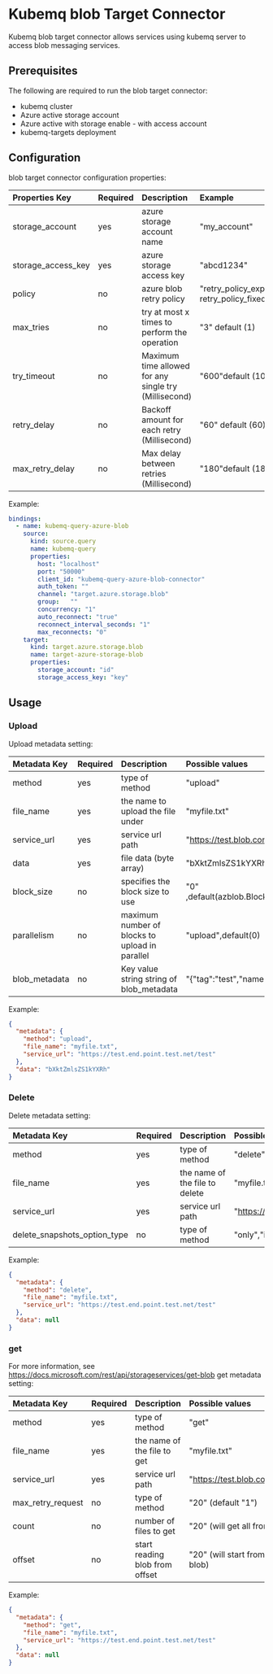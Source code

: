 # Kubemq blob Target Connector

Kubemq blob target connector allows services using kubemq server to access blob messaging services.

## Prerequisites
The following are required to run the blob target connector:

- kubemq cluster
- Azure active storage account
- Azure active with storage enable - with access account
- kubemq-targets deployment


## Configuration

blob target connector configuration properties:

| Properties Key                  | Required | Description                                          | Example                                                                |
|:--------------------------------|:---------|:-----------------------------------------------------|:-----------------------------------------------------------------------|
| storage_account                 | yes     | azure storage account name                            | "my_account"                                                              |
| storage_access_key              | yes     | azure storage access key                              | "abcd1234"                                                                |
| policy                          | no      | azure blob retry policy                               | "retry_policy_exponential",retry_policy_fixed(default retry_policy_fixed) |
| max_tries                       | no      | try at most x times to perform the operation          | "3" default (1)                                                           |
| try_timeout                     | no      | Maximum time allowed for any single try (Millisecond) | "600"default (1000)                                                       |
| retry_delay                     | no      | Backoff amount for each retry (Millisecond)           | "60" default (60)                                                         |
| max_retry_delay                 | no      | Max delay between retries (Millisecond)               | "180"default (180                                                         |
 

Example:

```yaml
bindings:
  - name: kubemq-query-azure-blob
    source:
      kind: source.query
      name: kubemq-query
      properties:
        host: "localhost"
        port: "50000"
        client_id: "kubemq-query-azure-blob-connector"
        auth_token: ""
        channel: "target.azure.storage.blob"
        group:   ""
        concurrency: "1"
        auto_reconnect: "true"
        reconnect_interval_seconds: "1"
        max_reconnects: "0"
    target:
      kind: target.azure.storage.blob
      name: target-azure-storage-blob
      properties:
        storage_account: "id"
        storage_access_key: "key"
```

## Usage

### Upload

Upload metadata setting:

| Metadata Key      | Required | Description                                    | Possible values                                  |
|:------------------|:---------|:-----------------------------------------------|:-------------------------------------------------|
| method            | yes      | type of method                                 | "upload"                                         |
| file_name         | yes      | the name to upload the file under              | "myfile.txt"                                     |
| service_url       | yes      | service url path                               | "https://test.blob.core.windows.net/test"        |
| data              | yes      | file data (byte array)                         | "bXktZmlsZS1kYXRh"                               |
| block_size        | no       | specifies the block size to use                | "0" ,default(azblob.BlockBlobMaxStageBlockBytes) |
| parallelism       | no       | maximum number of blocks to upload in parallel | "upload",default(0)                              |
| blob_metadata     | no       | Key value string string of blob_metadata       | "{"tag":"test","name":"myname"}"                              |


Example:

```json
{
  "metadata": {
    "method": "upload",
    "file_name": "myfile.txt",
    "service_url": "https://test.end.point.test.net/test"
  },
  "data": "bXktZmlsZS1kYXRh"
}
```

### Delete

Delete metadata setting:

| Metadata Key                   | Required | Description                             | Possible values                            |
|:-------------------------------|:---------|:----------------------------------------|:-------------------------------------------|
| method                         | yes      | type of method                          | "delete"                                  |
| file_name                      | yes      | the name of the file to delete          | "myfile.txt"                              |
| service_url                    | yes      | service url path                        | "https://test.blob.core.windows.net/test" |
| delete_snapshots_option_type   | no       | type of method                          | "only","include","" (default "")          |


Example:

```json
{
  "metadata": {
    "method": "delete",
    "file_name": "myfile.txt",
    "service_url": "https://test.end.point.test.net/test"
  },
  "data": null
}
```

### get

For more information, see https://docs.microsoft.com/rest/api/storageservices/get-blob
get metadata setting:

| Metadata Key      | Required | Description                             | Possible values                                        |
|:------------------|:---------|:----------------------------------------|:-------------------------------------------------------|
| method            | yes      | type of method                          | "get"                                                  |
| file_name         | yes      | the name of the file to get             | "myfile.txt"                                           |
| service_url       | yes      | service url path                        | "https://test.blob.core.windows.net/test"              |
| max_retry_request | no       | type of method                          | "20" (default "1")                                     |
| count             | no       | number of files to get                  | "20" (will get all from offset)                        |
| offset            | no       | start reading blob from offset          | "20" (will start from the first byte in blob)          |


Example:

```json
{
  "metadata": {
    "method": "get",
    "file_name": "myfile.txt",
    "service_url": "https://test.end.point.test.net/test"
  },
  "data": null
}
```